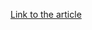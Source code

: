 [Link to the article](https://blog.cyble.com/2022/07/01/xloader-returns-with-new-infection-technique/)
